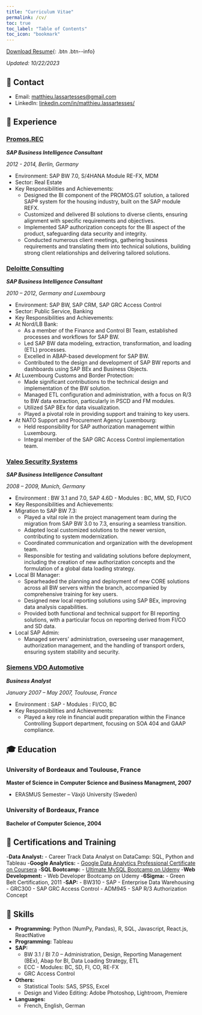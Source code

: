```yaml
---
title: "Curriculum Vitae"
permalink: /cv/
toc: true
toc_label: "Table of Contents"
toc_icon: "bookmark"
---
```

[Download Resume](https://mat-lala.github.io/files/10222023-resume.pdf){: .btn .btn--info}

*Updated: 10/22/2023*

## 📧 Contact
- Email: [matthieu.lassartesses@gmail.com]()
- LinkedIn: [linkedin.com/in/matthieu.lassartesses/](https://www.linkedin.com/in/matthieu-lassartesses-965351223/)

## 💼 Experience
### [Promos.REC](https://www.openpromos.com/)
***SAP Business Intelligence Consultant***

*2012 - 2014, Berlin, Germany*

- Environment: SAP BW 7.0, S/4HANA Module RE-FX, MDM
- Sector: Real Estate
- Key Responsibilities and Achievements:
    - Designed the BI component of the PROMOS.GT solution, a tailored SAP® system for the housing industry, built on the SAP module REFX.
    - Customized and delivered BI solutions to diverse clients, ensuring alignment with specific requirements and objectives.
    - Implemented SAP authorization concepts for the BI aspect of the product, safeguarding data security and integrity.
    - Conducted numerous client meetings, gathering business requirements and translating them into technical solutions, building strong client relationships and delivering tailored solutions.

### [Deloitte Consulting](https://www2.deloitte.com/us/en.html?icid=site_selector_us)
***SAP Business Intelligence Consultant***

*2010 – 2012, Germany and Luxembourg*

- Environment: SAP BW, SAP CRM, SAP GRC Access Control
- Sector: Public Service, Banking
- Key Responsibilities and Achievements:
- At Nord/LB Bank:
    - As a member of the Finance and Control BI Team, established processes and workflows for SAP BW.
    - Led SAP BW data modeling, extraction, transformation, and loading (ETL) processes.
    - Excelled in ABAP-based development for SAP BW.
    - Contributed to the design and development of SAP BW reports and dashboards using SAP BEx and Business Objects.
- At Luxembourg Customs and Border Protection:
    - Made significant contributions to the technical design and implementation of the BW solution.
    - Managed ETL configuration and administration, with a focus on R/3 to BW data extraction, particularly in PSCD and FM modules.
    - Utilized SAP BEx for data visualization.
    - Played a pivotal role in providing support and training to key users.
- At NATO Support and Procurement Agency Luxembourg:
    - Held responsibility for SAP authorization management within Luxembourg.
    - Integral member of the SAP GRC Access Control implementation team.

### [Valeo Security Systems](https://www.valeo.com/en/)
***SAP Business Intelligence Consultant***

*2008 – 2009, Munich, Germany*

- Environment : BW 3.1 and 7.0, SAP 4.6D - Modules : BC, MM, SD, FI/CO
- Key Responsibilities and Achievements:
- Migration to SAP BW 7.3:
    - Played a vital role in the project management team during the migration from SAP BW 3.0 to 7.3, ensuring a seamless transition.
    - Adapted local customized solutions to the newer version, contributing to system modernization.
    - Coordinated communication and organization with the development team.
    - Responsible for testing and validating solutions before deployment, including the creation of new authorization concepts and the formulation of a global data loading strategy.
- Local BI Manager:
    - Spearheaded the planning and deployment of new CORE solutions across all BW servers within the branch, accompanied by comprehensive training for key users.
    - Designed new local reporting solutions using SAP BEx, improving data analysis capabilities.
    - Provided both functional and technical support for BI reporting solutions, with a particular focus on reporting derived from FI/CO and SD data.
- Local SAP Admin:
    - Managed servers' administration, overseeing user management, authorization management, and the handling of transport orders, ensuring system stability and security.

### [Siemens VDO Automotive](https://www.vdo.fr/)
***Business Analyst***

*January 2007 – May 2007, Toulouse, France*

- Environment : SAP - Modules : FI/CO, BC
- Key Responsibilities and Achievements:
    - Played a key role in financial audit preparation within the Finance Controlling Support department, focusing on SOA 404 and GAAP compliance.

## 🎓 Education
### University of Bordeaux and Toulouse, France
**Master of Science in Computer Science and Business Managment, 2007**
- ERASMUS Semester – Växjö University (Sweden)

### University of Bordeaux, France
**Bachelor of Computer Science, 2004**

## 📝 Certifications and Training
-**Data Analyst:**
    - Career Track Data Analyst on DataCamp: SQL, Python and Tableau
-**Google Analytics:**
    - [Google Data Analytics Professional Certificate on Coursera](https://www.credly.com/badges/b56a23f1-2795-4efc-bc89-9c71581efedf/linked_in_profile)
-**SQL Bootcamp:**
    - [Ultimate MySQL Bootcamp on Udemy](https://www.udemy.com/certificate/UC-b81fed51-876d-44e2-9c8e-022411499396/)
-**Web Development:**
    - Web Developer Bootcamp on Udemy
-**6Sigma:**
    - Green Belt Certification, 2011
-**SAP:**
    - BW310 - SAP - Enterprise Data Warehousing
    - GRC300 - SAP GRC Access Control
    - ADM945 - SAP R/3 Authorization Concept

## 🤖 Skills
- **Programming:** Python (NumPy, Pandas), R, SQL, Javascript, React.js, ReactNative
- **Programming:** Tableau
- **SAP:** 
    - BW 3.1 / BI 7.0 – Administration, Design, Reporting Management (BEx), Abap for BI, Data Loading Strategy, ETL
    - ECC - Modules: BC, SD, FI, CO, RE-FX
    - GRC Access Control
- **Others:** 
  - Statistical Tools: SAS, SPSS, Excel
  - Design and Video Editing: Adobe Photoshop, Lightroom, Premiere
- **Languages:**
    - French, English, German

